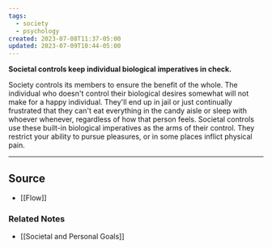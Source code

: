 ```yaml
---
tags:
  - society
  - psychology
created: 2023-07-08T11:37-05:00
updated: 2023-07-09T10:44-05:00
---
```

**Societal controls keep individual biological imperatives in check.**

Society controls its members to ensure the benefit of the whole. The individual who doesn't control their biological desires somewhat will not make for a happy individual. They'll end up in jail or just continually frustrated that they can't eat everything in the candy aisle or sleep with whoever whenever, regardless of how that person feels. Societal controls use these built-in biological imperatives as the arms of their control. They restrict your ability to pursue pleasures, or in some places inflict physical pain.

---

## Source
- [[Flow]]

### Related Notes
- [[Societal and Personal Goals]]